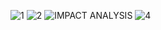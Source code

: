 ![1](https://github.com/user-attachments/assets/caa4990c-9a29-4097-9cb3-ceabfb7309b5)
![2](https://github.com/user-attachments/assets/ae38d191-acae-4377-9014-7a40ca6f7875)
![IMPACT ANALYSIS](https://github.com/user-attachments/assets/f157f9ce-f172-43e2-a041-8f32cd3d5f07)
![4](https://github.com/user-attachments/assets/f2360f35-f2f3-40cc-bf9c-7a0b441275ef)
